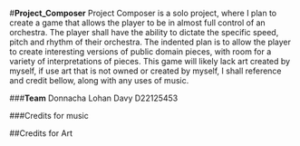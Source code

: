 #**Project_Composer**
Project Composer is a solo project, where I plan to create a game that allows the player to be in almost full control of an orchestra. The player shall have the ability to dictate the specific speed, pitch and rhythm of their orchestra. The indented plan is to allow the player to create interesting versions of public domain pieces, with room for a variety of interpretations of pieces. This game will likely lack art created by myself, if use art that is not owned or created by myself, I shall reference and credit bellow, along with any uses of music. 

###**Team**
Donnacha Lohan Davy D22125453


###Credits for music


##Credits for Art
